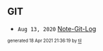 ## GIT


* <code>Aug 13, 2020</code> [Note-Git-Log](2020-08-13T14-39-44-note-git-log.md)

<sup><sub>generated 18 Apr 2021 21:36:19 by <a href='https://github.com/senorprogrammer/til'>til</a></sub></sup>
